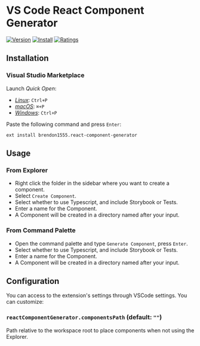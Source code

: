 # VS Code React Component Generator

[![Version](https://vsmarketplacebadge.apphb.com/version-short/brendon1555.react-component-generator.svg)](https://marketplace.visualstudio.com/items?itemName=brendon1555.react-component-generator)
[![Install](https://vsmarketplacebadge.apphb.com/installs-short/brendon1555.react-component-generator.svg)](https://marketplace.visualstudio.com/items?itemName=brendon1555.react-component-generator)
[![Ratings](https://vsmarketplacebadge.apphb.com/rating-short/brendon1555.react-component-generator.svg)](https://marketplace.visualstudio.com/items?itemName=brendon1555.react-component-generator)


## Installation

### Visual Studio Marketplace

Launch _Quick Open_:

- [_Linux_](https://code.visualstudio.com/shortcuts/keyboard-shortcuts-linux.pdf): `Ctrl+P`
- [_macOS_](https://code.visualstudio.com/shortcuts/keyboard-shortcuts-macos.pdf): `⌘+P`
- [_Windows_](https://code.visualstudio.com/shortcuts/keyboard-shortcuts-windows.pdf): `Ctrl+P`

Paste the following command and press `Enter`:

```shell
ext install brendon1555.react-component-generator
```

## Usage

### From Explorer

- Right click the folder in the sidebar where you want to create a component.
- Select `Create Component`.
- Select whether to use Typescript, and include Storybook or Tests.
- Enter a name for the Component.
- A Component will be created in a directory named after your input.

### From Command Palette

- Open the command palette and type `Generate Component`, press `Enter`.
- Select whether to use Typescript, and include Storybook or Tests.
- Enter a name for the Component.
- A Component will be created in a directory named after your input.


## Configuration

You can access to the extension's settings through VSCode settings. You can customize:

### `reactComponentGenerator.componentsPath` (default: `""`)
Path relative to the workspace root to place components when not using the Explorer.
